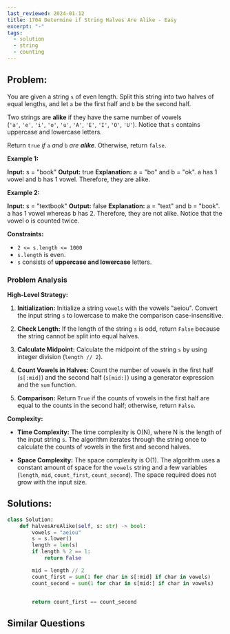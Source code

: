```yaml
---
last_reviewed: 2024-01-12
title: 1704 Determine if String Halves Are Alike - Easy
excerpt: "-"
tags:
  - solution
  - string
  - counting
---
```

## Problem:
You are given a string `s` of even length. Split this string into two halves of equal lengths, and let `a` be the first half and `b` be the second half.

Two strings are **alike** if they have the same number of vowels (`'a'`, `'e'`, `'i'`, `'o'`, `'u'`, `'A'`, `'E'`, `'I'`, `'O'`, `'U'`). Notice that `s` contains uppercase and lowercase letters.

Return `true` _if_ `a` _and_ `b` _are **alike**_. Otherwise, return `false`.

**Example 1:**

**Input:** s = "book"
**Output:** true
**Explanation:** a = "bo" and b = "ok". a has 1 vowel and b has 1 vowel. Therefore, they are alike.

**Example 2:**

**Input:** s = "textbook"
**Output:** false
**Explanation:** a = "text" and b = "book". a has 1 vowel whereas b has 2. Therefore, they are not alike.
Notice that the vowel o is counted twice.

**Constraints:**

- `2 <= s.length <= 1000`
- `s.length` is even.
- `s` consists of **uppercase and lowercase** letters.

### Problem Analysis
**High-Level Strategy:**

1. **Initialization:** Initialize a string `vowels` with the vowels "aeiou". Convert the input string `s` to lowercase to make the comparison case-insensitive.
    
2. **Check Length:** If the length of the string `s` is odd, return `False` because the string cannot be split into equal halves.
    
3. **Calculate Midpoint:** Calculate the midpoint of the string `s` by using integer division (`length // 2`).
    
4. **Count Vowels in Halves:** Count the number of vowels in the first half (`s[:mid]`) and the second half (`s[mid:]`) using a generator expression and the `sum` function.
    
5. **Comparison:** Return `True` if the counts of vowels in the first half are equal to the counts in the second half; otherwise, return `False`.
    

**Complexity:**

- **Time Complexity:** The time complexity is O(N), where N is the length of the input string `s`. The algorithm iterates through the string once to calculate the counts of vowels in the first and second halves.
    
- **Space Complexity:** The space complexity is O(1). The algorithm uses a constant amount of space for the `vowels` string and a few variables (`length`, `mid`, `count_first`, `count_second`). The space required does not grow with the input size.

## Solutions:

```python
class Solution:
    def halvesAreAlike(self, s: str) -> bool:
        vowels = "aeiou"
        s = s.lower()
        length = len(s)
        if length % 2 == 1:
            return False

        mid = length // 2
        count_first = sum(1 for char in s[:mid] if char in vowels)
        count_second = sum(1 for char in s[mid:] if char in vowels)


        return count_first == count_second
```

## Similar Questions